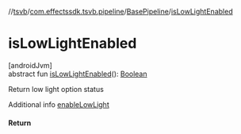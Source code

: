 //[tsvb](../../../index.md)/[com.effectssdk.tsvb.pipeline](../index.md)/[BasePipeline](index.md)/[isLowLightEnabled](is-low-light-enabled.md)

# isLowLightEnabled

[androidJvm]\
abstract fun [isLowLightEnabled](is-low-light-enabled.md)(): [Boolean](https://kotlinlang.org/api/latest/jvm/stdlib/kotlin/-boolean/index.html)

Return low light option status

Additional info [enableLowLight](enable-low-light.md)

#### Return
